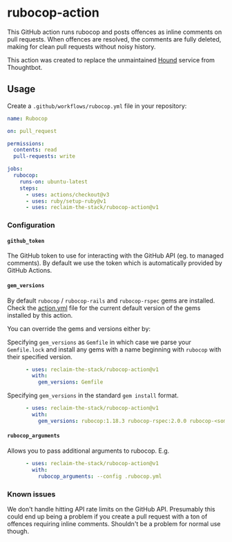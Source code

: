 # rubocop-action

This GitHub action runs rubocop and posts offences as inline comments on pull requests. When offences are resolved, the comments are fully deleted, making for clean pull requests without noisy history.

This action was created to replace the unmaintained [Hound](https://houndci.com/) service from Thoughtbot.

## Usage

Create a `.github/workflows/rubocop.yml` file in your repository:

```yaml
name: Rubocop

on: pull_request

permissions:
  contents: read
  pull-requests: write

jobs:
  rubocop:
    runs-on: ubuntu-latest
    steps:
      - uses: actions/checkout@v3
      - uses: ruby/setup-ruby@v1
      - uses: reclaim-the-stack/rubocop-action@v1
```

### Configuration

#### `github_token`

The GitHub token to use for interacting with the GitHub API (eg. to managed comments). By default we use the token which is automatically provided by GitHub Actions.

#### `gem_versions`

By default `rubocop` / `rubocop-rails` and `rubocop-rspec` gems are installed. Check the [action.yml](action.yml) file for the current default version of the gems installed by this action.

You can override the gems and versions either by:

Specifying `gem_versions` as `Gemfile` in which case we parse your `Gemfile.lock` and install any gems with a name beginning with `rubocop` with their specified version.

```yaml
      - uses: reclaim-the-stack/rubocop-action@v1
        with:
          gem_versions: Gemfile
```

Specifying `gem_versions` in the standard `gem install` format.

```yaml
      - uses: reclaim-the-stack/rubocop-action@v1
        with:
          gem_versions: rubocop:1.18.3 rubocop-rspec:2.0.0 rubocop-<some-other-plugin>:1.2.0
```

#### `rubocop_arguments`

Allows you to pass additional arguments to rubocop. E.g.

```yaml
      - uses: reclaim-the-stack/rubocop-action@v1
        with:
          rubocop_arguments: --config .rubocop.yml
```

### Known issues

We don't handle hitting API rate limits on the GitHub API. Presumably this could end up being a problem if you create a pull request with a ton of offences requiring inline comments. Shouldn't be a problem for normal use though.
